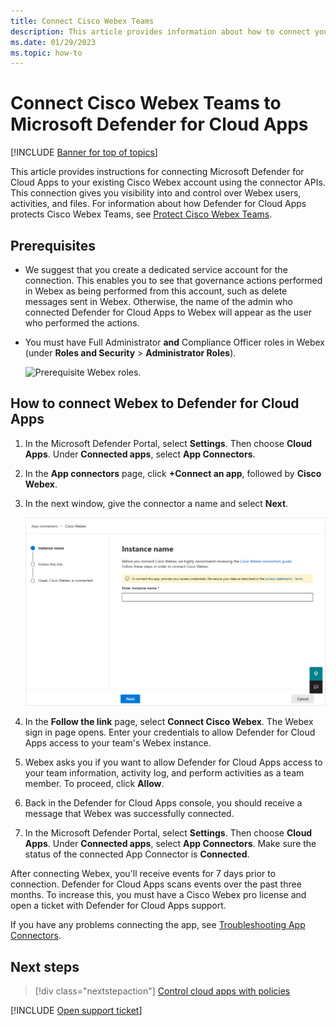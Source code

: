 ```yaml
---
title: Connect Cisco Webex Teams
description: This article provides information about how to connect your Webex Teams app to Defender for Cloud Apps using the API connector  for visibility and control over use.
ms.date: 01/29/2023
ms.topic: how-to
---
```

# Connect Cisco Webex Teams to Microsoft Defender for Cloud Apps

[!INCLUDE [Banner for top of topics](includes/banner.md)]

This article provides instructions for connecting Microsoft Defender for Cloud Apps to your existing Cisco Webex account using the connector APIs. This connection gives you visibility into and control over Webex users, activities, and files. For information about how Defender for Cloud Apps protects Cisco Webex Teams, see [Protect Cisco Webex Teams](protect-webex.md).

## Prerequisites

- We suggest that you create a dedicated service account for the connection. This enables you to see that governance actions performed in Webex as being performed from this account, such as delete messages sent in Webex. Otherwise, the name of the admin who connected Defender for Cloud Apps to Webex will appear as the user who performed the actions.
- You must have Full Administrator **and** Compliance Officer roles in Webex (under **Roles and Security** > **Administrator Roles**).

    ![Prerequisite Webex roles.](media/connect-webex-roles.png)

## How to connect Webex to Defender for Cloud Apps

1. In the Microsoft Defender Portal, select **Settings**. Then choose **Cloud Apps**. Under **Connected apps**, select **App Connectors**.

1. In the **App connectors** page, click **+Connect an app**, followed by **Cisco Webex**.

1. In the next window, give the connector a name and select **Next**.

    ![connect Webex.](media/cisco-webex.png)

1. In the **Follow the link** page, select **Connect Cisco Webex**. The Webex sign in page opens. Enter your credentials to allow Defender for Cloud Apps access to your team's Webex instance.

1. Webex asks you if you want to allow Defender for Cloud Apps access to your team information, activity log, and perform activities as a team member. To proceed, click **Allow**.

1. Back in the Defender for Cloud Apps console, you should receive a message that Webex was successfully connected.

1. In the Microsoft Defender Portal, select **Settings**. Then choose **Cloud Apps**. Under **Connected apps**, select **App Connectors**. Make sure the status of the connected App Connector is **Connected**.

After connecting Webex, you'll receive events for 7 days prior to connection. Defender for Cloud Apps scans events over the past three months. To increase this, you must have a Cisco Webex pro license and open a ticket with Defender for Cloud Apps support.

If you have any problems connecting the app, see [Troubleshooting App Connectors](troubleshooting-api-connectors-using-error-messages.md).

## Next steps

> [!div class="nextstepaction"]
> [Control cloud apps with policies](control-cloud-apps-with-policies.md)

[!INCLUDE [Open support ticket](includes/support.md)]
